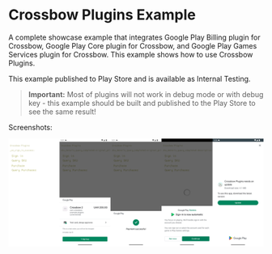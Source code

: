 # Crossbow Plugins Example

A complete showcase example that integrates Google Play Billing plugin for Crossbow, Google Play Core plugin for Crossbow, and Google Play Games Services plugin for Crossbow. This example shows how to use Crossbow Plugins.

This example published to Play Store and is available as Internal Testing.

> **Important:** Most of plugins will not work in debug mode or with debug key - this example should be built and published to the Play Store to see the same result!

Screenshots:

![screenshots](../../assets/crossbow/screenshots.png)
